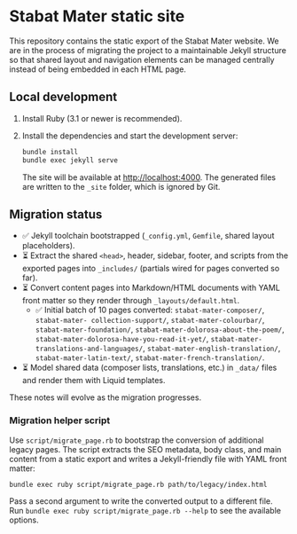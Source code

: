 # Stabat Mater static site

This repository contains the static export of the Stabat Mater website. We are in
the process of migrating the project to a maintainable Jekyll structure so that
shared layout and navigation elements can be managed centrally instead of being
embedded in each HTML page.

## Local development

1. Install Ruby (3.1 or newer is recommended).
2. Install the dependencies and start the development server:

   ```bash
   bundle install
   bundle exec jekyll serve
   ```

   The site will be available at <http://localhost:4000>. The generated files are
   written to the `_site` folder, which is ignored by Git.

## Migration status

- ✅ Jekyll toolchain bootstrapped (`_config.yml`, `Gemfile`, shared layout
  placeholders).
- ⏳ Extract the shared `<head>`, header, sidebar, footer, and scripts from the
  exported pages into `_includes/` (partials wired for pages converted so far).
- ⏳ Convert content pages into Markdown/HTML documents with YAML front matter so
  they render through `_layouts/default.html`.
  - ✅ Initial batch of 10 pages converted: `stabat-mater-composer/`, `stabat-mater-
    collection-support/`, `stabat-mater-colourbar/`, `stabat-mater-foundation/`,
    `stabat-mater-dolorosa-about-the-poem/`, `stabat-mater-dolorosa-have-you-read-it-yet/`,
    `stabat-mater-translations-and-languages/`, `stabat-mater-english-translation/`,
    `stabat-mater-latin-text/`, `stabat-mater-french-translation/`.
- ⏳ Model shared data (composer lists, translations, etc.) in `_data/` files and
  render them with Liquid templates.

These notes will evolve as the migration progresses.

### Migration helper script

Use `script/migrate_page.rb` to bootstrap the conversion of additional legacy
pages. The script extracts the SEO metadata, body class, and main content from a
static export and writes a Jekyll-friendly file with YAML front matter:

```bash
bundle exec ruby script/migrate_page.rb path/to/legacy/index.html
```

Pass a second argument to write the converted output to a different file. Run
`bundle exec ruby script/migrate_page.rb --help` to see the available options.
